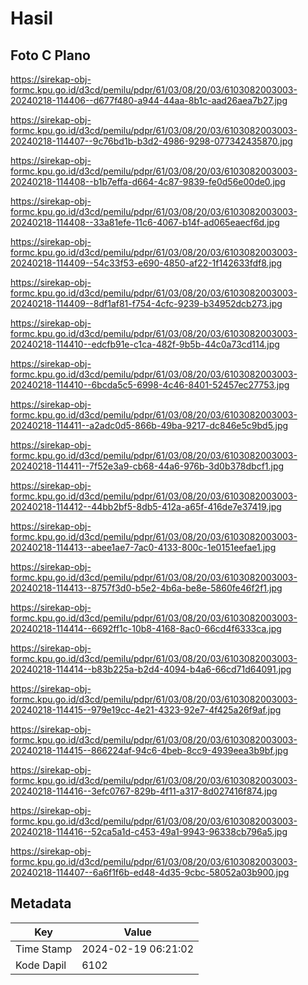 # Hasil

## Foto C Plano

https://sirekap-obj-formc.kpu.go.id/d3cd/pemilu/pdpr/61/03/08/20/03/6103082003003-20240218-114406--d677f480-a944-44aa-8b1c-aad26aea7b27.jpg

https://sirekap-obj-formc.kpu.go.id/d3cd/pemilu/pdpr/61/03/08/20/03/6103082003003-20240218-114407--9c76bd1b-b3d2-4986-9298-077342435870.jpg

https://sirekap-obj-formc.kpu.go.id/d3cd/pemilu/pdpr/61/03/08/20/03/6103082003003-20240218-114408--b1b7effa-d664-4c87-9839-fe0d56e00de0.jpg

https://sirekap-obj-formc.kpu.go.id/d3cd/pemilu/pdpr/61/03/08/20/03/6103082003003-20240218-114408--33a81efe-11c6-4067-b14f-ad065eaecf6d.jpg

https://sirekap-obj-formc.kpu.go.id/d3cd/pemilu/pdpr/61/03/08/20/03/6103082003003-20240218-114409--54c33f53-e690-4850-af22-1f142633fdf8.jpg

https://sirekap-obj-formc.kpu.go.id/d3cd/pemilu/pdpr/61/03/08/20/03/6103082003003-20240218-114409--8df1af81-f754-4cfc-9239-b34952dcb273.jpg

https://sirekap-obj-formc.kpu.go.id/d3cd/pemilu/pdpr/61/03/08/20/03/6103082003003-20240218-114410--edcfb91e-c1ca-482f-9b5b-44c0a73cd114.jpg

https://sirekap-obj-formc.kpu.go.id/d3cd/pemilu/pdpr/61/03/08/20/03/6103082003003-20240218-114410--6bcda5c5-6998-4c46-8401-52457ec27753.jpg

https://sirekap-obj-formc.kpu.go.id/d3cd/pemilu/pdpr/61/03/08/20/03/6103082003003-20240218-114411--a2adc0d5-866b-49ba-9217-dc846e5c9bd5.jpg

https://sirekap-obj-formc.kpu.go.id/d3cd/pemilu/pdpr/61/03/08/20/03/6103082003003-20240218-114411--7f52e3a9-cb68-44a6-976b-3d0b378dbcf1.jpg

https://sirekap-obj-formc.kpu.go.id/d3cd/pemilu/pdpr/61/03/08/20/03/6103082003003-20240218-114412--44bb2bf5-8db5-412a-a65f-416de7e37419.jpg

https://sirekap-obj-formc.kpu.go.id/d3cd/pemilu/pdpr/61/03/08/20/03/6103082003003-20240218-114413--abee1ae7-7ac0-4133-800c-1e0151eefae1.jpg

https://sirekap-obj-formc.kpu.go.id/d3cd/pemilu/pdpr/61/03/08/20/03/6103082003003-20240218-114413--8757f3d0-b5e2-4b6a-be8e-5860fe46f2f1.jpg

https://sirekap-obj-formc.kpu.go.id/d3cd/pemilu/pdpr/61/03/08/20/03/6103082003003-20240218-114414--6692ff1c-10b8-4168-8ac0-66cd4f6333ca.jpg

https://sirekap-obj-formc.kpu.go.id/d3cd/pemilu/pdpr/61/03/08/20/03/6103082003003-20240218-114414--b83b225a-b2d4-4094-b4a6-66cd71d64091.jpg

https://sirekap-obj-formc.kpu.go.id/d3cd/pemilu/pdpr/61/03/08/20/03/6103082003003-20240218-114415--979e19cc-4e21-4323-92e7-4f425a26f9af.jpg

https://sirekap-obj-formc.kpu.go.id/d3cd/pemilu/pdpr/61/03/08/20/03/6103082003003-20240218-114415--866224af-94c6-4beb-8cc9-4939eea3b9bf.jpg

https://sirekap-obj-formc.kpu.go.id/d3cd/pemilu/pdpr/61/03/08/20/03/6103082003003-20240218-114416--3efc0767-829b-4f11-a317-8d027416f874.jpg

https://sirekap-obj-formc.kpu.go.id/d3cd/pemilu/pdpr/61/03/08/20/03/6103082003003-20240218-114416--52ca5a1d-c453-49a1-9943-96338cb796a5.jpg

https://sirekap-obj-formc.kpu.go.id/d3cd/pemilu/pdpr/61/03/08/20/03/6103082003003-20240218-114407--6a6f1f6b-ed48-4d35-9cbc-58052a03b900.jpg


## Metadata

| Key        | Value               |
| ---------- | ------------------- |
| Time Stamp | 2024-02-19 06:21:02 |
| Kode Dapil | 6102                |



